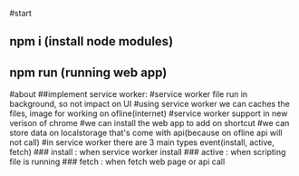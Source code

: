 #start
## npm i (install node modules)
## npm run (running web app)

#about
##implement service worker:
                        #service worker file run in background, so not impact on UI
                        #using service worker we can caches the files, image for working on ofline(internet)
                        #service worker support in new verison of chrome
                        #we can install the web app to add on shortcut
                        #we can store data on localstorage that's come with api(because on ofline api will not call)
                        #in service worker there are 3 main types event(install, active, fetch)
                        ### install : when service worker install
                        ### active : when scripting file is running
                        ### fetch : when fetch web page or api call
                        
